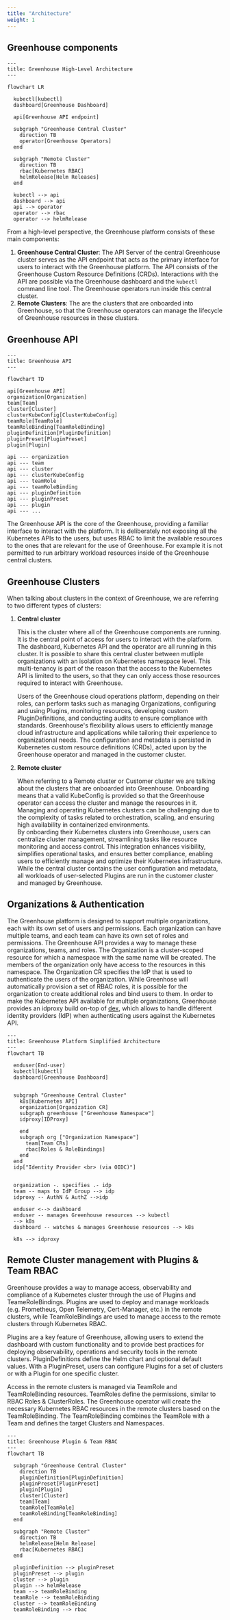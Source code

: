 ```yaml
---
title: "Architecture"
weight: 1
---
```


## Greenhouse components

```mermaid
---
title: Greenhouse High-Level Architecture
---

flowchart LR

  kubectl[kubectl]
  dashboard[Greenhouse Dashboard]

  api[Greenhouse API endpoint]

  subgraph "Greenhouse Central Cluster"
    direction TB
    operator[Greenhouse Operators]
  end

  subgraph "Remote Cluster"
    direction TB
    rbac[Kubernetes RBAC]
    helmRelease[Helm Releases]
  end

  kubectl --> api
  dashboard --> api
  api --> operator
  operator --> rbac
  operator --> helmRelease
```

From a high-level perspective, the Greenhouse platform consists of these main components:

1. **Greenhouse Central Cluster**: The API Server of the central Greenhouse cluster serves as the API endpoint that acts as the primary interface for users to interact with the Greenhouse platform. The API consists of the Greenhouse Custom Resource Definitions (CRDs). Interactions with the API are possible via the Greenhouse dashboard and the `kubectl` command line tool. The Greenhouse operators run inside this central cluster.
2. **Remote Clusters**: The are the clusters that are onboarded into Greenhouse, so that the Greenhouse operators can manage the lifecycle of Greenhouse resources in these clusters.

## Greenhouse API

```mermaid
---
title: Greenhouse API
---

flowchart TD

api[Greenhouse API]
organization[Organization]
team[Team]
cluster[Cluster]
clusterKubeConfig[ClusterKubeConfig]
teamRole[TeamRole]
teamRoleBinding[TeamRoleBinding]
pluginDefinition[PluginDefinition]
pluginPreset[PluginPreset]
plugin[Plugin]

api --- organization
api --- team
api --- cluster
api --- clusterKubeConfig
api --- teamRole
api --- teamRoleBinding
api --- pluginDefinition
api --- pluginPreset
api --- plugin
api --- ...
```

The Greenhouse API is the core of the Greenhouse, providing a familiar interface to interact with the platform. It is deliberately not exposing all the Kubernetes APIs to the users, but uses RBAC to limit the available resources to the ones that are relevant for the use of Greenhouse. For example it is not permitted to run arbitrary workload resources inside of the Greenhouse central clusters.

## Greenhouse Clusters

When talking about clusters in the context of Greenhouse, we are referring to two different types of clusters:

1) **Central cluster**

    This is the cluster where all of the Greenhouse components are running. It is the central point of access for users to interact with the platform. The dashboard, Kubernetes API and the operator are all running in this cluster. It is possible to share this central cluster between mutliple organizations with an isolation on Kubernetes namespace level. This multi-tenancy is part of the reason that the access to the Kubernetes API is limited to the users, so that they can only access those resources required to interact with Greenhouse.

    Users of the Greenhouse cloud operations platform, depending on their roles, can perform tasks such as managing Organizations,
    configuring and using Plugins, monitoring resources, developing custom PluginDefinitions, and conducting audits to ensure compliance with standards.
    Greenhouse's flexibility allows users to efficiently manage cloud infrastructure and applications while tailoring their experience to organizational needs.
    The configuration and metadata is persisted in Kubernetes custom resource definitions (CRDs), acted upon by the Greenhouse operator and managed in the customer cluster.

2) **Remote cluster**

    When referring to a Remote cluster or Customer cluster we are talking about the clusters that are onboarded into Greenhouse. Onboarding means that a valid KubeConfig is provided so that the Greenhouse operator can access the cluster and manage the resources in it.
    Managing and operating Kubernetes clusters can be challenging due to the complexity of tasks related to orchestration, scaling, and ensuring high availability in containerized environments.  
    By onboarding their Kubernetes clusters into Greenhouse, users can centralize cluster management, streamlining tasks like resource monitoring and access control.
    This integration enhances visibility, simplifies operational tasks, and ensures better compliance, enabling users to efficiently manage and optimize their Kubernetes infrastructure.
    While the central cluster contains the user configuration and metadata, all workloads of user-selected Plugins are run in the customer cluster and managed by Greenhouse.

## Organizations & Authentication

The Greenhouse platform is designed to support multiple organizations, each with its own set of users and permissions. Each organization can have multiple teams, and each team can have its own set of roles and permissions. The Greenhouse API provides a way to manage these organizations, teams, and roles.
The Organization is a cluster-scoped resource for which a namespace with the same name will be created. The members of the organization only have access to the resources in this namespace. The Organization CR specifies the IdP that is used to authenticate the users of the organization. While Greenhose will automatically provision a set of RBAC roles, it is possible for the organization to create additional roles and bind users to them.
In order to make the Kubernetes API available for multiple organizations, Greenhouse provides an idproxy build on-top of [dex](https://dexidp.io/), which allows to handle different identity providers (IdP) when authenticating users against the Kubernetes API.

```mermaid
---
title: Greenhouse Platform Simplified Architecture
---
flowchart TB
  
  enduser(End-user)
  kubectl[kubectl]
  dashboard[Greenhouse Dashboard]

  
  subgraph "Greenhouse Central Cluster"
    k8s[Kubernetes API]
    organization[Organization CR]
    subgraph greenhouse ["Greenhouse Namespace"]
    idproxy[IDProxy]

    end
    subgraph org ["Organization Namespace"]
      team[Team CRs]
      rbac[Roles & RoleBindings]
    end
  end
  idp["Identity Provider <br> (via OIDC)"]


  organization -. specifies .- idp
  team -- maps to IdP Group --> idp
  idproxy -- AuthN & AuthZ -->idp

  enduser <--> dashboard
  enduser -- manages Greenhouse resources --> kubectl
  --> k8s
  dashboard -- watches & manages Greenhouse resources --> k8s

  k8s --> idproxy

```

## Remote Cluster management with Plugins & Team RBAC

Greenhouse provides a way to manage access, observability and compliance of a Kubernetes cluster through the use of Plugins and TeameRoleBindings. Plugins are used to deploy and manage workloads (e.g. Prometheus, Open Telemetry, Cert-Manager, etc.) in the remote clusters, while TeamRoleBindings are used to manage access to the remote clusters through Kubernetes RBAC.

Plugins are a key feature of Greenhouse, allowing users to extend the dashboard with custom functionality and to provide best practices for deploying observability, operations and security tools in the remote clusters. PluginDefinitions define the Helm chart and optional default values. With a PluginPreset, users can configure Plugins for a set of clusters or with a Plugin for one specific cluster.

Access in the remote clusters is managed via TeamRole and TeamRoleBinding resources. TeamRoles define the permissions, similar to RBAC Roles & ClusterRoles. The Greenhouse operator will create the necessary Kubernetes RBAC resources in the remote clusters based on the TeamRoleBinding. The TeamRoleBinding combines the TeamRole with a Team and defines the target Clusters and Namespaces.

```mermaid
---
title: Greenhouse Plugin & Team RBAC
---
flowchart TB

  subgraph "Greenhouse Central Cluster"
    direction TB
    pluginDefinition[PluginDefinition]
    pluginPreset[PluginPreset]
    plugin[Plugin]
    cluster[Cluster]
    team[Team]
    teamRole[TeamRole]
    teamRoleBinding[TeamRoleBinding]
  end

  subgraph "Remote Cluster"
    direction TB
    helmRelease[Helm Release]
    rbac[Kubernetes RBAC]
  end

  pluginDefinition --> pluginPreset
  pluginPreset --> plugin
  cluster --> plugin
  plugin --> helmRelease
  team --> teamRoleBinding
  teamRole --> teamRoleBinding
  cluster --> teamRoleBinding
  teamRoleBinding --> rbac
```

